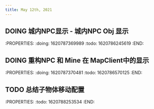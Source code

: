 ```yaml
---
title: May 12th, 2021
---
```


## DOING 城内NPC显示 - 城内NPC Obj 显示
:PROPERTIES:
:doing: 1620787369989
:todo: 1620786245619
:END:
## DOING 重构NPC 和 Mine 在 MapClient中的显示
:PROPERTIES:
:doing: 1620787370481
:todo: 1620786570125
:END:
## TODO 总结子物体移动配置
:PROPERTIES:
:todo: 1620788253534
:END:
